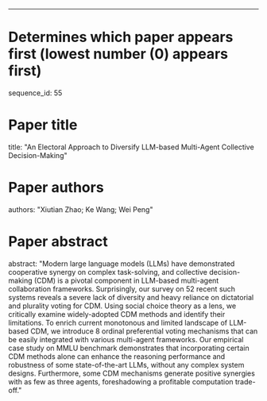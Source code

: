 --- 
# Determines which paper appears first (lowest number (0) appears first)
sequence_id: 55

# Paper title 
title: "An Electoral Approach to Diversify LLM-based Multi-Agent Collective Decision-Making"

# Paper authors 
authors: "Xiutian Zhao; Ke Wang; Wei Peng"

# Paper abstract 
abstract: "Modern large language models (LLMs) have demonstrated cooperative synergy on complex task-solving, and collective decision-making (CDM) is a pivotal component in LLM-based multi-agent collaboration frameworks.
Surprisingly, our survey on 52 recent such systems reveals a severe lack of diversity and heavy reliance on dictatorial and plurality voting for CDM. Using social choice theory as a lens, we critically examine widely-adopted CDM methods and identify their limitations. To enrich current monotonous and limited landscape of LLM-based CDM, we introduce 8 ordinal preferential voting mechanisms that can be easily integrated with various multi-agent frameworks. Our empirical case study on MMLU benchmark demonstrates that incorporating certain CDM methods alone can enhance the reasoning performance and robustness of some state-of-the-art LLMs, without any complex system designs. Furthermore, some CDM mechanisms generate positive synergies with as few as three agents, foreshadowing a profitable computation trade-off."

